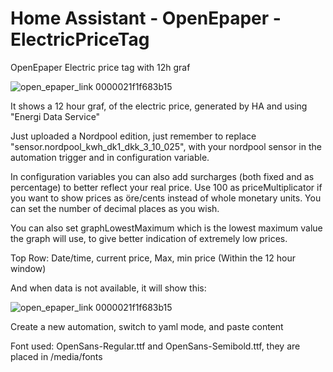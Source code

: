 # Home Assistant - OpenEpaper - ElectricPriceTag
OpenEpaper Electric price tag with 12h graf

![open_epaper_link 0000021f1f683b15](https://github.com/cokeman0/OpenEpaperElectricPriceTag/assets/6389802/a6c5b93d-533a-45b9-908e-e070f260df1d)

It shows a 12 hour graf, of the electric price, generated by HA and using "Energi Data Service"

Just uploaded a Nordpool edition, just remember to replace "sensor.nordpool_kwh_dk1_dkk_3_10_025", with your nordpool sensor in the automation trigger and in configuration variable.

In configuration variables you can also add surcharges (both fixed and as percentage) to better reflect your real price. Use 100 as priceMultiplicator if you want to show prices as öre/cents instead of whole monetary units. You can set the number of decimal places as you wish.

You can also set graphLowestMaximum which is the lowest maximum value the graph will use, to give better indication of extremely low prices.

Top Row: Date/time, current price, Max, min price (Within the 12 hour window)

And when data is not available, it will show this:

![open_epaper_link 0000021f1f683b15](https://github.com/cokeman0/OpenEpaperElectricPriceTag/assets/6389802/397063e7-0a1c-41da-96ca-0bec35f1fea9)

Create a new automation, switch to yaml mode, and paste content

Font used: OpenSans-Regular.ttf and OpenSans-Semibold.ttf, they are placed in /media/fonts
